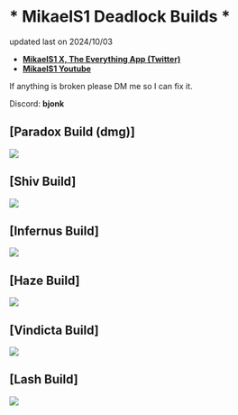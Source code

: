 # * MikaelS1 Deadlock Builds *

updated last on 2024/10/03
* [**MikaelS1 X, The Everything App (Twitter)**](https://x.com/MikaelS_1)
* [**MikaelS1 Youtube**](https://www.youtube.com/@mikaels_1)

If anything is broken please DM me so I can fix it. 

Discord: **bjonk**

## [Paradox Build (dmg)]
![](https://i.imgur.com/UNuh7co.png)

## [Shiv Build]
![](https://i.imgur.com/5AnLdBA.png)

## [Infernus Build]
![](https://i.imgur.com/duVJRW9.png)

## [Haze Build]
![](https://i.imgur.com/cPDZILV.png)

## [Vindicta Build]
![](https://i.imgur.com/ThruH86.png)

## [Lash Build]
![](https://i.imgur.com/woLtVnA.png)




